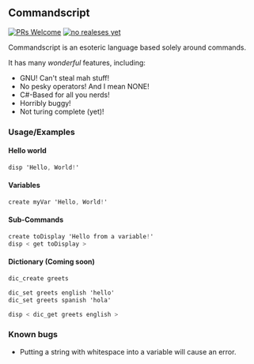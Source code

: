 ## Commandscript
[![PRs Welcome](http://img.shields.io/badge/PRs-welcome-brightgreen)](http://makeapullrequest.com)
[![no realeses yet](https://img.shields.io/badge/download-no%20releases%20yet-critical)](releases)

Commandscript is an esoteric language based solely around commands.

It has many *wonderful* features, including:
* GNU! Can't steal mah stuff!
* No pesky operators! And I mean NONE!
* C#-Based for all you nerds!
* Horribly buggy!
* Not turing complete (yet)!

### Usage/Examples
#### Hello world
```cs
disp 'Hello, World!'
```
#### Variables
```cs
create myVar 'Hello, World!'
```
#### Sub-Commands
```cs
create toDisplay 'Hello from a variable!'
disp < get toDisplay >
```
#### Dictionary (Coming soon)
```cs
dic_create greets

dic_set greets english 'hello'
dic_set greets spanish 'hola'

disp < dic_get greets english >
```

### Known bugs
* Putting a string with whitespace into a variable will cause an error.
